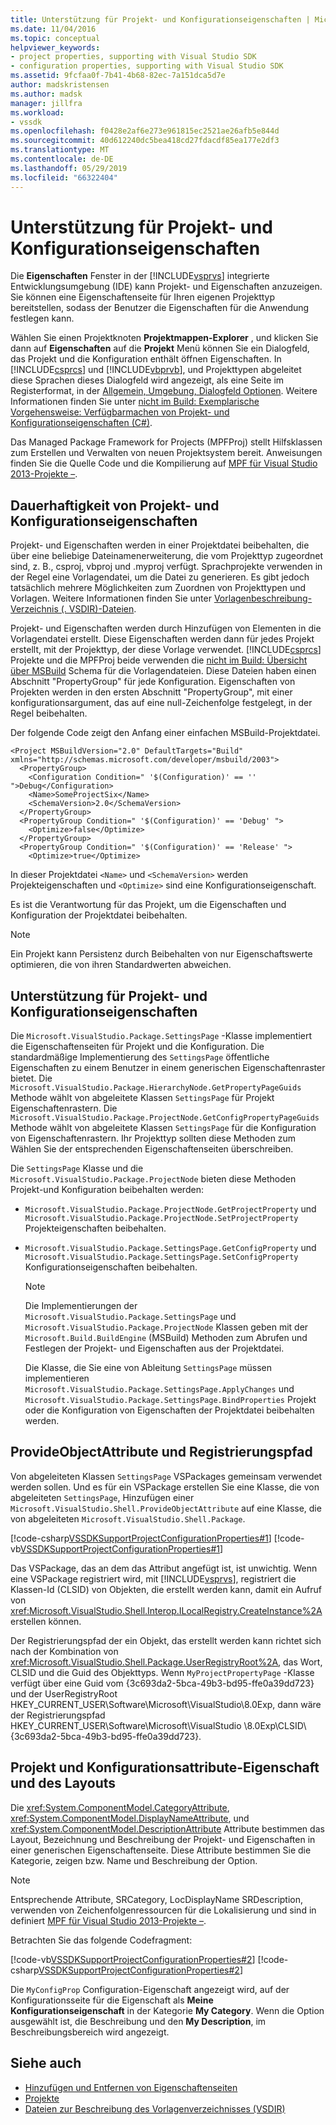 ```yaml
---
title: Unterstützung für Projekt- und Konfigurationseigenschaften | Microsoft-Dokumentation
ms.date: 11/04/2016
ms.topic: conceptual
helpviewer_keywords:
- project properties, supporting with Visual Studio SDK
- configuration properties, supporting with Visual Studio SDK
ms.assetid: 9fcfaa0f-7b41-4b68-82ec-7a151dca5d7e
author: madskristensen
ms.author: madsk
manager: jillfra
ms.workload:
- vssdk
ms.openlocfilehash: f0428e2af6e273e961815ec2521ae26afb5e844d
ms.sourcegitcommit: 40d612240dc5bea418cd27fdacdf85ea177e2df3
ms.translationtype: MT
ms.contentlocale: de-DE
ms.lasthandoff: 05/29/2019
ms.locfileid: "66322404"
---
```

# <a name="support-for-project-and-configuration-properties"></a>Unterstützung für Projekt- und Konfigurationseigenschaften
Die **Eigenschaften** Fenster in der [!INCLUDE[vsprvs](../../code-quality/includes/vsprvs_md.md)] integrierte Entwicklungsumgebung (IDE) kann Projekt- und Eigenschaften anzuzeigen. Sie können eine Eigenschaftenseite für Ihren eigenen Projekttyp bereitstellen, sodass der Benutzer die Eigenschaften für die Anwendung festlegen kann.

 Wählen Sie einen Projektknoten **Projektmappen-Explorer** , und klicken Sie dann auf **Eigenschaften** auf die **Projekt** Menü können Sie ein Dialogfeld, das Projekt und die Konfiguration enthält öffnen Eigenschaften. In [!INCLUDE[csprcs](../../data-tools/includes/csprcs_md.md)] und [!INCLUDE[vbprvb](../../code-quality/includes/vbprvb_md.md)], und Projekttypen abgeleitet diese Sprachen dieses Dialogfeld wird angezeigt, als eine Seite im Registerformat, in der [Allgemein, Umgebung, Dialogfeld Optionen](../../ide/reference/general-environment-options-dialog-box.md). Weitere Informationen finden Sie unter [nicht im Build: Exemplarische Vorgehensweise: Verfügbarmachen von Projekt- und Konfigurationseigenschaften (C#)](https://msdn.microsoft.com/library/d850d63b-25e2-4505-9f3d-eb038d7c1d0e).

 Das Managed Package Framework for Projects (MPFProj) stellt Hilfsklassen zum Erstellen und Verwalten von neuen Projektsystem bereit. Anweisungen finden Sie die Quelle Code und die Kompilierung auf [MPF für Visual Studio 2013-Projekte –](https://github.com/tunnelvisionlabs/MPFProj10).

## <a name="persistence-of-project-and-configuration-properties"></a>Dauerhaftigkeit von Projekt- und Konfigurationseigenschaften
 Projekt- und Eigenschaften werden in einer Projektdatei beibehalten, die über eine beliebige Dateinamenerweiterung, die vom Projekttyp zugeordnet sind, z. B., csproj, vbproj und .myproj verfügt. Sprachprojekte verwenden in der Regel eine Vorlagendatei, um die Datei zu generieren. Es gibt jedoch tatsächlich mehrere Möglichkeiten zum Zuordnen von Projekttypen und Vorlagen. Weitere Informationen finden Sie unter [Vorlagenbeschreibung-Verzeichnis (. VSDIR)-Dateien](../../extensibility/internals/template-directory-description-dot-vsdir-files.md).

 Projekt- und Eigenschaften werden durch Hinzufügen von Elementen in die Vorlagendatei erstellt. Diese Eigenschaften werden dann für jedes Projekt erstellt, mit der Projekttyp, der diese Vorlage verwendet. [!INCLUDE[csprcs](../../data-tools/includes/csprcs_md.md)] Projekte und die MPFProj beide verwenden die [nicht im Build: Übersicht über MSBuild](/previous-versions/visualstudio/visual-studio-2008/ms171452(v=vs.90)) Schema für die Vorlagendateien. Diese Dateien haben einen Abschnitt "PropertyGroup" für jede Konfiguration. Eigenschaften von Projekten werden in den ersten Abschnitt "PropertyGroup", mit einer konfigurationsargument, das auf eine null-Zeichenfolge festgelegt, in der Regel beibehalten.

 Der folgende Code zeigt den Anfang einer einfachen MSBuild-Projektdatei.

```
<Project MSBuildVersion="2.0" DefaultTargets="Build" xmlns="http://schemas.microsoft.com/developer/msbuild/2003">
  <PropertyGroup>
    <Configuration Condition=" '$(Configuration)' == '' ">Debug</Configuration>
    <Name>SomeProjectSix</Name>
    <SchemaVersion>2.0</SchemaVersion>
  </PropertyGroup>
  <PropertyGroup Condition=" '$(Configuration)' == 'Debug' ">
    <Optimize>false</Optimize>
  </PropertyGroup>
  <PropertyGroup Condition=" '$(Configuration)' == 'Release' ">
    <Optimize>true</Optimize>
```

 In dieser Projektdatei `<Name>` und `<SchemaVersion>` werden Projekteigenschaften und `<Optimize>` sind eine Konfigurationseigenschaft.

 Es ist die Verantwortung für das Projekt, um die Eigenschaften und Konfiguration der Projektdatei beibehalten.

> [!NOTE]
> Ein Projekt kann Persistenz durch Beibehalten von nur Eigenschaftswerte optimieren, die von ihren Standardwerten abweichen.

## <a name="support-for-project-and-configuration-properties"></a>Unterstützung für Projekt- und Konfigurationseigenschaften
 Die `Microsoft.VisualStudio.Package.SettingsPage` -Klasse implementiert die Eigenschaftenseiten für Projekt und die Konfiguration. Die standardmäßige Implementierung des `SettingsPage` öffentliche Eigenschaften zu einem Benutzer in einem generischen Eigenschaftenraster bietet. Die `Microsoft.VisualStudio.Package.HierarchyNode.GetPropertyPageGuids` Methode wählt von abgeleitete Klassen `SettingsPage` für Projekt Eigenschaftenrastern. Die `Microsoft.VisualStudio.Package.ProjectNode.GetConfigPropertyPageGuids` Methode wählt von abgeleitete Klassen `SettingsPage` für die Konfiguration von Eigenschaftenrastern. Ihr Projekttyp sollten diese Methoden zum Wählen Sie der entsprechenden Eigenschaftenseiten überschreiben.

 Die `SettingsPage` Klasse und die `Microsoft.VisualStudio.Package.ProjectNode` bieten diese Methoden Projekt-und Konfiguration beibehalten werden:

- `Microsoft.VisualStudio.Package.ProjectNode.GetProjectProperty` und `Microsoft.VisualStudio.Package.ProjectNode.SetProjectProperty` Projekteigenschaften beibehalten.

- `Microsoft.VisualStudio.Package.SettingsPage.GetConfigProperty` und `Microsoft.VisualStudio.Package.SettingsPage.SetConfigProperty` Konfigurationseigenschaften beibehalten.

  > [!NOTE]
  > Die Implementierungen der `Microsoft.VisualStudio.Package.SettingsPage` und `Microsoft.VisualStudio.Package.ProjectNode` Klassen geben mit der `Microsoft.Build.BuildEngine` (MSBuild) Methoden zum Abrufen und Festlegen der Projekt- und Eigenschaften aus der Projektdatei.

  Die Klasse, die Sie eine von Ableitung `SettingsPage` müssen implementieren `Microsoft.VisualStudio.Package.SettingsPage.ApplyChanges` und `Microsoft.VisualStudio.Package.SettingsPage.BindProperties` Projekt oder die Konfiguration von Eigenschaften der Projektdatei beibehalten werden.

## <a name="provideobjectattribute-and-registry-path"></a>ProvideObjectAttribute und Registrierungspfad
 Von abgeleiteten Klassen `SettingsPage` VSPackages gemeinsam verwendet werden sollen. Und es für ein VSPackage erstellen Sie eine Klasse, die von abgeleiteten `SettingsPage`, Hinzufügen einer `Microsoft.VisualStudio.Shell.ProvideObjectAttribute` auf eine Klasse, die von abgeleiteten `Microsoft.VisualStudio.Shell.Package`.

 [!code-csharp[VSSDKSupportProjectConfigurationProperties#1](../../extensibility/internals/codesnippet/CSharp/support-for-project-and-configuration-properties_1.cs)]
 [!code-vb[VSSDKSupportProjectConfigurationProperties#1](../../extensibility/internals/codesnippet/VisualBasic/support-for-project-and-configuration-properties_1.vb)]

 Das VSPackage, das an dem das Attribut angefügt ist, ist unwichtig. Wenn eine VSPackage registriert wird, mit [!INCLUDE[vsprvs](../../code-quality/includes/vsprvs_md.md)], registriert die Klassen-Id (CLSID) von Objekten, die erstellt werden kann, damit ein Aufruf von <xref:Microsoft.VisualStudio.Shell.Interop.ILocalRegistry.CreateInstance%2A> erstellen können.

 Der Registrierungspfad der ein Objekt, das erstellt werden kann richtet sich nach der Kombination von <xref:Microsoft.VisualStudio.Shell.Package.UserRegistryRoot%2A>, das Wort, CLSID und die Guid des Objekttyps. Wenn `MyProjectPropertyPage` -Klasse verfügt über eine Guid vom {3c693da2-5bca-49b3-bd95-ffe0a39dd723} und der UserRegistryRoot HKEY_CURRENT_USER\Software\Microsoft\VisualStudio\8.0Exp, dann wäre der Registrierungspfad HKEY_CURRENT_USER\Software\Microsoft\VisualStudio \8.0Exp\CLSID\\{3c693da2-5bca-49b3-bd95-ffe0a39dd723}.

## <a name="project-and-configuration-property-attributes-and-layout"></a>Projekt und Konfigurationsattribute-Eigenschaft und des Layouts
 Die <xref:System.ComponentModel.CategoryAttribute>, <xref:System.ComponentModel.DisplayNameAttribute>, und <xref:System.ComponentModel.DescriptionAttribute> Attribute bestimmen das Layout, Bezeichnung und Beschreibung der Projekt- und Eigenschaften in einer generischen Eigenschaftenseite. Diese Attribute bestimmen Sie die Kategorie, zeigen bzw. Name und Beschreibung der Option.

> [!NOTE]
> Entsprechende Attribute, SRCategory, LocDisplayName SRDescription, verwenden von Zeichenfolgenressourcen für die Lokalisierung und sind in definiert [MPF für Visual Studio 2013-Projekte –](https://github.com/tunnelvisionlabs/MPFProj10).

 Betrachten Sie das folgende Codefragment:

 [!code-vb[VSSDKSupportProjectConfigurationProperties#2](../../extensibility/internals/codesnippet/VisualBasic/support-for-project-and-configuration-properties_2.vb)]
 [!code-csharp[VSSDKSupportProjectConfigurationProperties#2](../../extensibility/internals/codesnippet/CSharp/support-for-project-and-configuration-properties_2.cs)]

 Die `MyConfigProp` Configuration-Eigenschaft angezeigt wird, auf der Konfigurationsseite für die Eigenschaft als **Meine Konfigurationseigenschaft** in der Kategorie **My Category**. Wenn die Option ausgewählt ist, die Beschreibung und den **My Description**, im Beschreibungsbereich wird angezeigt.

## <a name="see-also"></a>Siehe auch
- [Hinzufügen und Entfernen von Eigenschaftenseiten](../../extensibility/adding-and-removing-property-pages.md)
- [Projekte](../../extensibility/internals/projects.md)
- [Dateien zur Beschreibung des Vorlagenverzeichnisses (VSDIR)](../../extensibility/internals/template-directory-description-dot-vsdir-files.md)
